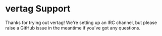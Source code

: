 # vertag Support

Thanks for trying out vertag! We're setting up an IRC channel, but please raise a GitHub issue in the meantime if you've got any questions.
